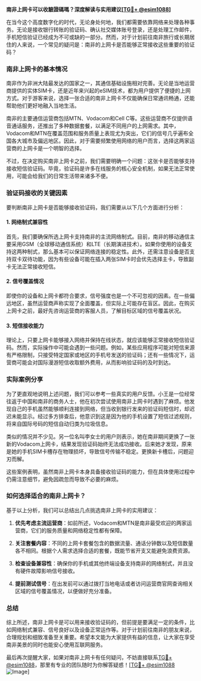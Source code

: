 **南非上网卡可以收驗證碼嗎？深度解读与实用建议[[TG💪+ @esim1088](https://t.me/s/esim1088)]**

在当今这个高度数字化的时代，无论身处何地，我们都需要依靠网络来处理各种事务。无论是接收银行转账的验证码、确认社交媒体账号登录，还是处理工作邮件，手机短信验证已经成为不可或缺的一部分。然而，对于计划前往南非旅行或长期居住的人来说，一个常见的疑问是：南非的上网卡是否能够正常接收这些重要的验证码？

### 南非上网卡的基本情况

南非作为非洲大陆最发达的国家之一，其通信基础设施相对完善。无论是当地运营商提供的实体SIM卡，还是近年来兴起的eSIM技术，都为用户提供了便捷的上网方式。对于游客来说，选择一张合适的南非上网卡不仅能确保日常通讯畅通，还能帮助他们更好地融入当地生活。

南非的主要通信运营商包括MTN、Vodacom和Cell C等。这些运营商不仅提供语音通话服务，还推出了多种数据套餐，以满足不同用户的上网需求。其中，Vodacom和MTN在覆盖范围和服务质量上表现尤为突出，它们的信号几乎遍布全国各大城市及偏远地区。因此，对于需要频繁使用网络的用户而言，选择这两家运营商的上网卡是一个明智的选择。

不过，在决定购买南非上网卡之前，我们需要明确一个问题：这张卡是否能够支持接收短信验证码。毕竟，验证码是许多在线服务的核心安全机制，如果无法正常使用，可能会给我们的日常生活带来诸多不便。

### 验证码接收的关键因素

要判断南非上网卡是否能够接收验证码，我们需要从以下几个方面进行分析：

#### 1. 网络制式兼容性
首先，我们要确保所选上网卡支持南非的主流网络制式。目前，南非的移动通信主要采用GSM（全球移动通信系统）和LTE（长期演进技术）。如果你使用的设备支持这两种制式，那么基本可以保证网络连接的稳定性。此外，还需注意设备是否支持双卡双待功能，因为有些设备可能在插入两张SIM卡时会优先选择主卡，导致副卡无法正常接收短信。

#### 2. 信号覆盖情况
即使你的设备和上网卡都符合要求，信号强度也是一个不可忽视的因素。在一些偏远地区，虽然运营商声称实现了全面覆盖，但实际上可能存在盲区。因此，在购买上网卡之前，最好先咨询运营商的客服人员，了解目标区域的信号覆盖状况。

#### 3. 短信接收能力
理论上，只要上网卡能够接入网络并保持在线状态，就应该能够正常接收短信验证码。然而，实际操作中可能会遇到一些问题。例如，某些应用程序可能对短信来源有严格限制，只接受特定国家或地区的手机号发送的验证码；还有一些情况下，运营商可能会对国际漫游短信收取额外费用，从而影响验证码的及时到达。

### 实际案例分享

为了更直观地说明上述问题，我们可以参考一些真实的用户反馈。小王是一位经常往返于中国和南非的商务人士，他在初次尝试使用南非上网卡时遇到了麻烦。他发现自己的手机虽然能够顺利连接到网络，但当收到银行发来的验证码短信时，却迟迟未能显示。经过多方排查后，他意识到这是因为他的手机设置了短信过滤规则，将来自国际号码的短信自动归类为垃圾信息。

类似的情况并不少见。另一位名叫李女士的用户则表示，她在南非期间更换了一张新的Vodacom上网卡，结果发现验证码始终无法成功接收。后来她才发现，原来是她的手机SIM卡槽存在物理损坏，导致信号传输不稳定。更换新卡槽后，问题迎刃而解。

这些案例表明，虽然南非上网卡本身具备接收验证码的能力，但在具体使用过程中仍需注意细节，避免因疏忽而导致不必要的麻烦。

### 如何选择适合的南非上网卡？

基于以上分析，我们可以总结出几点挑选南非上网卡的实用建议：

1. **优先考虑主流运营商**：如前所述，Vodacom和MTN是南非最受欢迎的两家运营商，它们的服务质量和网络稳定性都有保障。
   
2. **关注套餐内容**：不同的上网卡套餐包含的数据流量、通话分钟数以及短信数量各不相同。根据个人需求选择合适的套餐，既能节省开支又能避免浪费资源。

3. **检查设备兼容性**：确保你的手机或其他终端设备支持南非的网络制式，并且没有硬件故障影响信号接收。

4. **提前测试信号**：在出发前可以通过拨打当地电话或者访问运营商官网查询相关区域的信号覆盖情况，以便做好充分准备。

### 总结

综上所述，南非上网卡是可以用来接收验证码的，但前提是要满足一定的条件，比如网络制式兼容、信号良好以及设备正常运作等。对于计划前往南非的朋友来说，合理规划和细致准备至关重要。希望本文能为大家提供有益的信息，让大家在享受南非美景的同时也能安心使用互联网服务。

最后再次提醒大家，如果对南非上网卡有任何疑问，不妨直接联系[TG💪+ @esim1088](https://t.me/s/esim1088)，那里有专业的团队随时为你解答疑惑！[[TG💪+ @esim1088](https://t.me/s/esim1088) ![Image](https://i.postimg.cc/4NQfJmqS/Snipaste-2025-05-13-00-14-12.png)]